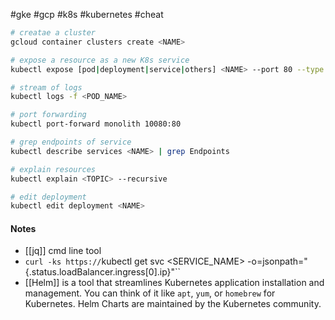 #gke #gcp #k8s #kubernetes #cheat 

```sh
# creatae a cluster
gcloud container clusters create <NAME>

# expose a resource as a new K8s service
kubectl expose [pod|deployment|service|others] <NAME> --port 80 --type LoadBalancer

# stream of logs
kubectl logs -f <POD_NAME>

# port forwarding
kubectl port-forward monolith 10080:80

# grep endpoints of service
kubectl describe services <NAME> | grep Endpoints

# explain resources
kubectl explain <TOPIC> --recursive

# edit deployment
kubectl edit deployment <NAME>
```

#### Notes
- [[jq]] cmd line tool
- `curl -ks https://`kubectl get svc <SERVICE_NAME> -o=jsonpath="{.status.loadBalancer.ingress[0].ip}"``
- [[Helm]] is a tool that streamlines Kubernetes application installation and management. You can think of it like `apt`, `yum`, or `homebrew` for Kubernetes. Helm Charts are maintained by the Kubernetes community.
